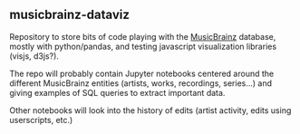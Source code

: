 musicbrainz-dataviz
-------------------

Repository to store bits of code playing with the [MusicBrainz](https://musicbrainz.org) database, mostly with python/pandas, and testing javascript visualization libraries (visjs, d3js?).

The repo will probably contain Jupyter notebooks centered around the different MusicBrainz entities (artists, works, recordings, series...) and giving examples of SQL queries to extract important data.

Other notebooks will look into the history of edits (artist activity, edits using userscripts, etc.)
